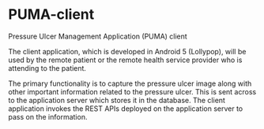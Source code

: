 # PUMA-client
Pressure Ulcer Management Application (PUMA) client


The client application, which is developed in Android 5 (Lollypop), will be used by the remote patient or the remote health service provider who is attending to the patient. 

The primary functionality is to capture the pressure ulcer image along with other important information related to the pressure ulcer. This is sent across to the application server which stores it in the database. The client application invokes the REST APIs deployed on the application server to pass on the information.
